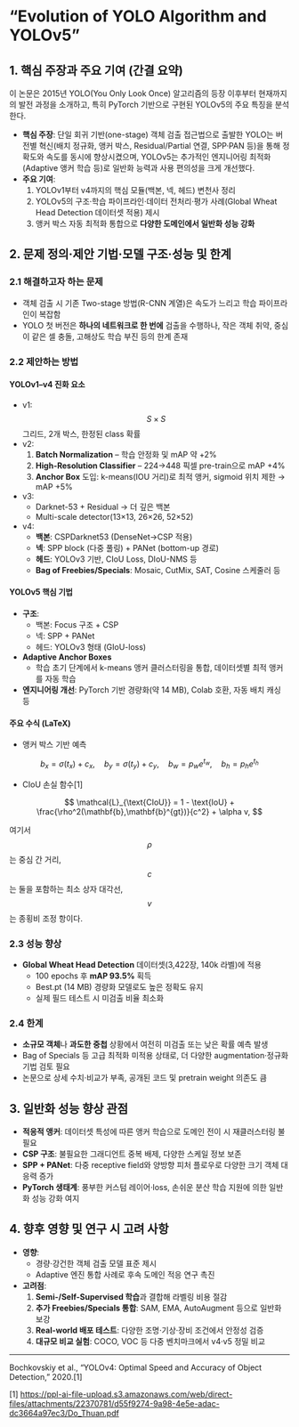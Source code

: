 # “Evolution of YOLO Algorithm and YOLOv5” 

## 1. 핵심 주장과 주요 기여 (간결 요약)
이 논문은 2015년 YOLO(You Only Look Once) 알고리즘의 등장 이후부터 현재까지의 발전 과정을 소개하고, 특히 PyTorch 기반으로 구현된 YOLOv5의 주요 특징을 분석한다.  
- **핵심 주장**: 단일 회귀 기반(one-stage) 객체 검출 접근법으로 출발한 YOLO는 버전별 혁신(배치 정규화, 앵커 박스, Residual/Partial 연결, SPP·PAN 등)을 통해 정확도와 속도를 동시에 향상시켰으며, YOLOv5는 추가적인 엔지니어링 최적화(Adaptive 앵커 학습 등)로 일반화 능력과 사용 편의성을 크게 개선했다.  
- **주요 기여**:  
  1. YOLOv1부터 v4까지의 핵심 모듈(백본, 넥, 헤드) 변천사 정리  
  2. YOLOv5의 구조·학습 파이프라인·데이터 전처리·평가 사례(Global Wheat Head Detection 데이터셋 적용) 제시  
  3. 앵커 박스 자동 최적화 통합으로 **다양한 도메인에서 일반화 성능 강화**  

## 2. 문제 정의·제안 기법·모델 구조·성능 및 한계

### 2.1 해결하고자 하는 문제
- 객체 검출 시 기존 Two-stage 방법(R-CNN 계열)은 속도가 느리고 학습 파이프라인이 복잡함  
- YOLO 첫 버전은 **하나의 네트워크로 한 번에** 검출을 수행하나, 작은 객체 취약, 중심이 같은 셀 충돌, 고해상도 학습 부진 등의 한계 존재  

### 2.2 제안하는 방법
#### YOLOv1–v4 진화 요소
- v1: $$S\times S$$ 그리드, 2개 박스, 한정된 class 확률  
- v2:  
  1. **Batch Normalization** – 학습 안정화 및 mAP 약 +2%  
  2. **High-Resolution Classifier** – 224→448 픽셀 pre-train으로 mAP +4%  
  3. **Anchor Box** 도입: k-means(IOU 거리)로 최적 앵커, sigmoid 위치 제한 → mAP +5%  
- v3:  
  - Darknet-53 + Residual → 더 깊은 백본  
  - Multi-scale detector(13×13, 26×26, 52×52)  
- v4:  
  - **백본**: CSPDarknet53 (DenseNet→CSP 적용)  
  - **넥**: SPP block (다중 풀링) + PANet (bottom-up 경로)  
  - **헤드**: YOLOv3 기반, CIoU Loss, DIoU-NMS 등  
  - **Bag of Freebies/Specials**: Mosaic, CutMix, SAT, Cosine 스케줄러 등  

#### YOLOv5 핵심 기법
- **구조**:  
  - 백본: Focus 구조 + CSP  
  - 넥: SPP + PANet  
  - 헤드: YOLOv3 형태 (GIoU-loss)  
- **Adaptive Anchor Boxes**  
  - 학습 초기 단계에서 k-means 앵커 클러스터링을 통합, 데이터셋별 최적 앵커를 자동 학습  
- **엔지니어링 개선**: PyTorch 기반 경량화(약 14 MB), Colab 호환, 자동 배치 캐싱 등

#### 주요 수식 (LaTeX)
- 앵커 박스 기반 예측  
  
$$
    b_x = \sigma(t_x) + c_x,\quad
    b_y = \sigma(t_y) + c_y,\quad
    b_w = p_w e^{t_w},\quad
    b_h = p_h e^{t_h}
  $$

- CIoU 손실 함수[1]
  
$$
    \mathcal{L}_{\text{CIoU}} = 1 - \text{IoU} + \frac{\rho^2(\mathbf{b},\mathbf{b}^{gt})}{c^2} + \alpha v,
  $$
  
여기서 $$\rho$$는 중심 간 거리, $$c$$는 둘을 포함하는 최소 상자 대각선, $$v$$는 종횡비 조정 항이다.

### 2.3 성능 향상
- **Global Wheat Head Detection** 데이터셋(3,422장, 140k 라벨)에 적용  
  - 100 epochs 후 **mAP 93.5%** 획득  
  - Best.pt (14 MB) 경량화 모델로도 높은 정확도 유지  
  - 실제 필드 테스트 시 미검출 비율 최소화  

### 2.4 한계
- **소규모 객체**나 **과도한 중첩** 상황에서 여전히 미검출 또는 낮은 확률 예측 발생  
- Bag of Specials 등 고급 최적화 미적용 상태로, 더 다양한 augmentation·정규화 기법 검토 필요  
- 논문으로 상세 수치·비교가 부족, 공개된 코드 및 pretrain weight 의존도 큼

## 3. 일반화 성능 향상 관점
- **적응적 앵커**: 데이터셋 특성에 따른 앵커 학습으로 도메인 전이 시 재클러스터링 불필요  
- **CSP 구조**: 불필요한 그래디언트 중복 배제, 다양한 스케일 정보 보존  
- **SPP + PANet**: 다중 receptive field와 양방향 피처 플로우로 다양한 크기 객체 대응력 증가  
- **PyTorch 생태계**: 풍부한 커스텀 레이어·loss, 손쉬운 분산 학습 지원에 의한 일반화 성능 강화 여지  

## 4. 향후 영향 및 연구 시 고려 사항
- **영향**:  
  - 경량·강건한 객체 검출 모델 표준 제시  
  - Adaptive 엔진 통합 사례로 후속 도메인 적응 연구 촉진  
- **고려점**:  
  1. **Semi-/Self-Supervised 학습**과 결합해 라벨링 비용 절감  
  2. **추가 Freebies/Specials 통합**: SAM, EMA, AutoAugment 등으로 일반화 보강  
  3. **Real-world 배포 테스트**: 다양한 조명·기상·장비 조건에서 안정성 검증  
  4. **대규모 비교 실험**: COCO, VOC 등 다중 벤치마크에서 v4·v5 정밀 비교  

***

 Bochkovskiy et al., “YOLOv4: Optimal Speed and Accuracy of Object Detection,” 2020.[1]

[1] https://ppl-ai-file-upload.s3.amazonaws.com/web/direct-files/attachments/22370781/d55f9274-9a98-4e5e-adac-dc3664a97ec3/Do_Thuan.pdf
